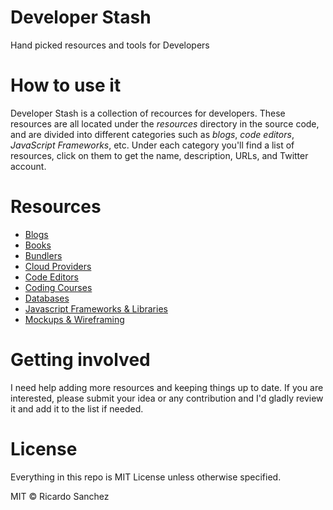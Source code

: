 # Developer Stash
Hand picked resources and tools for Developers

# How to use it
Developer Stash is a collection of recources for developers. These resources are all located under the _resources_ directory in the source code, and are divided into different categories such as _blogs_, _code editors_, _JavaScript Frameworks_, etc. Under each category you'll find a list of resources, click on them to get the name, description, URLs, and Twitter account.

# Resources

- [Blogs](https://github.com/ricardodsanchez/developer-stash/tree/master/resources/blogs)
- [Books](https://github.com/ricardodsanchez/developer-stash/tree/master/resources/books)
- [Bundlers](https://github.com/ricardodsanchez/developer-stash/tree/master/resources/bundlers)
- [Cloud Providers](https://github.com/ricardodsanchez/developer-stash/tree/master/resources/cloud-providers)
- [Code Editors](https://github.com/ricardodsanchez/developer-stash/tree/master/resources/code-editors)
- [Coding Courses](https://github.com/ricardodsanchez/developer-stash/tree/master/resources/coding-courses)
- [Databases](https://github.com/ricardodsanchez/developer-stash/tree/master/resources/databases)
- [Javascript Frameworks & Libraries](https://github.com/ricardodsanchez/developer-stash/tree/master/resources/javascript-frameworks-libraries)
- [Mockups & Wireframing](https://github.com/ricardodsanchez/developer-stash/tree/master/resources/mockups-wireframing)

# Getting involved

I need help adding more resources and keeping things up to date. If you are interested, please submit your idea or any contribution and I'd gladly review it and add it to the list if needed.

# License

Everything in this repo is MIT License unless otherwise specified.

MIT © Ricardo Sanchez
